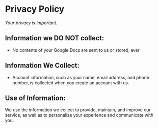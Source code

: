 # Privacy Policy

*Your privacy is important*.

## Information we DO NOT collect:

- No contents of your Google Docs are sent to us or stored, ever

## Information We Collect:

- Account information, such as your name, email address, and phone number, is collected when you create an account with us.

## Use of Information:

We use the information we collect to provide, maintain, and improve our service, as well as to personalize your experience and communicate with you.

